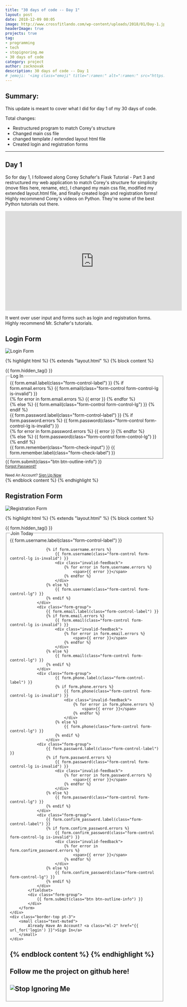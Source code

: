 ```yaml
---
title: "30 days of code -- Day 1"
layout: post
date: 2018-12-09 00:05
image: http://www.crossfitlando.com/wp-content/uploads/2018/01/Day-1.jpg
headerImage: true
projects: true
tag:
- programming
- tech
- stopignoring.me
- 30 days of code
category: project
author: zacknovak
description: 30 days of code -- Day 1
# jemoji: '<img class="emoji" title=":ramen:" alt=":ramen:" src="https://assets.github.com/images/icons/emoji/unicode/1f35c.png" height="20" width="20" align="absmiddle">'
---
```


## Summary:

This update is meant to cover what I did for day 1 of my 30 days of code.

Total changes:

- Restructured program to match Corey's structure 
- Changed main css file
- changed template / extended layout html file
- Created login and registration forms

---

## Day 1

So for day 1, I followed along Corey Schafer's Flask Tutorial - Part 3 and restructured my web application to match Corey's structure for simplicity (move files here, rename, etc), I changed my main css file, modified my extended layout.html file, and finally created login and registration forms! Highly recommend Corey's videos on Python. They're some of the best Python tutorials out there.

<iframe width="560" height="315" src="https://www.youtube.com/embed/UIJKdCIEXUQ" frameborder="0" allow="accelerometer; autoplay; encrypted-media; gyroscope; picture-in-picture" allowfullscreen></iframe>

It went over user input and forms such as login and registration forms. Highly recommend Mr. Schafer's tutorials. 

## Login Form
![Login Form](https://github.com/Novak478/novak478.github.io/blob/master/assets/images/loginform.PNG?raw=true)

{% highlight html %}
{% extends "layout.html" %}
{% block content %}
    <div class="content-section">
        <form method="POST" action="">
            {{ form.hidden_tag() }}
            <fieldset class="form-group">
                <legend class="border-bottom mb-4">Log In</legend>
                <div class="form-group">
                    {{ form.email.label(class="form-control-label") }}
                    {% if form.email.errors %}
                        {{ form.email(class="form-control form-control-lg is-invalid") }}
                        <div class="invalid-feedback">
                            {% for error in form.email.errors %}
                                <span>{{ error }}</span>
                            {% endfor %}
                        </div>
                    {% else %}
                        {{ form.email(class="form-control form-control-lg") }}
                    {% endif %}
                </div>
                <div class="form-group">
                    {{ form.password.label(class="form-control-label") }}
                    {% if form.password.errors %}
                        {{ form.password(class="form-control form-control-lg is-invalid") }}
                        <div class="invalid-feedback">
                            {% for error in form.password.errors %}
                                <span>{{ error }}</span>
                            {% endfor %}
                        </div>
                    {% else %}
                        {{ form.password(class="form-control form-control-lg") }}
                    {% endif %}
                </div>
                <div class="form-check">
                    {{ form.remember(class="form-check-input") }}
                    {{ form.remember.label(class="form-check-label") }}
                </div>
            </fieldset>
            <div class="form-group">
                {{ form.submit(class="btn btn-outline-info") }}
            </div>
            <small class="text-muted ml-2">
                <a href="#">Forgot Password?</a>
            </small>
        </form>
    </div>
    <div class="border-top pt-3">
        <small class="text-muted">
            Need An Account? <a class="ml-2" href="{{ url_for('register') }}">Sign Up Now</a>
        </small>
    </div>
{% endblock content %}
{% endhighlight %}

## Registration Form
![Registration Form](https://github.com/Novak478/novak478.github.io/blob/master/assets/images/registrationform.PNG?raw=true)

{% highlight html %}
{% extends "layout.html" %}
{% block content %}
    <div class="content-section">
        <form method="POST" action="">
            {{ form.hidden_tag() }}
            <fieldset class="form-group">
                <legend class="border-bottom mb-4">Join Today</legend>
                <div class="form-group">
                    {{ form.username.label(class="form-control-label") }}

                    {% if form.username.errors %}
                        {{ form.username(class="form-control form-control-lg is-invalid") }}
                        <div class="invalid-feedback">
                            {% for error in form.username.errors %}
                                <span>{{ error }}</span>
                            {% endfor %}
                        </div>
                    {% else %}
                        {{ form.username(class="form-control form-control-lg") }}
                    {% endif %}
                </div>
                <div class="form-group">
                    {{ form.email.label(class="form-control-label") }}
                    {% if form.email.errors %}
                        {{ form.email(class="form-control form-control-lg is-invalid") }}
                        <div class="invalid-feedback">
                            {% for error in form.email.errors %}
                                <span>{{ error }}</span>
                            {% endfor %}
                        </div>
                    {% else %}
                        {{ form.email(class="form-control form-control-lg") }}
                    {% endif %}
                </div>
                <div class="form-group">
                        {{ form.phone.label(class="form-control-label") }}
                        {% if form.phone.errors %}
                            {{ form.phone(class="form-control form-control-lg is-invalid") }}
                            <div class="invalid-feedback">
                                {% for error in form.phone.errors %}
                                    <span>{{ error }}</span>
                                {% endfor %}
                            </div>
                        {% else %}
                            {{ form.phone(class="form-control form-control-lg") }}
                        {% endif %}
                    </div>
                <div class="form-group">
                    {{ form.password.label(class="form-control-label") }}
                    {% if form.password.errors %}
                        {{ form.password(class="form-control form-control-lg is-invalid") }}
                        <div class="invalid-feedback">
                            {% for error in form.password.errors %}
                                <span>{{ error }}</span>
                            {% endfor %}
                        </div>
                    {% else %}
                        {{ form.password(class="form-control form-control-lg") }}
                    {% endif %}
                </div>
                <div class="form-group">
                    {{ form.confirm_password.label(class="form-control-label") }}
                    {% if form.confirm_password.errors %}
                        {{ form.confirm_password(class="form-control form-control-lg is-invalid") }}
                        <div class="invalid-feedback">
                            {% for error in form.confirm_password.errors %}
                                <span>{{ error }}</span>
                            {% endfor %}
                        </div>
                    {% else %}
                        {{ form.confirm_password(class="form-control form-control-lg") }}
                    {% endif %}
                </div>
            </fieldset>
            <div class="form-group">
                {{ form.submit(class="btn btn-outline-info") }}
            </div>
        </form>
    </div>
    <div class="border-top pt-3">
        <small class="text-muted">
            Already Have An Account? <a class="ml-2" href="{{ url_for('login') }}">Sign In</a>
        </small>
    </div>
{% endblock content %}
{% endhighlight %}
--- 

## Follow me the project on github here!
![Stop Ignoring Me](https://github.com/Novak478/stopignoringme)
---

[1]: http://daringfireball.net/projects/markdown/
[2]: http://www.fileformat.info/info/unicode/char/2163/index.htm
[3]: http://www.markitdown.net/
[4]: http://daringfireball.net/projects/markdown/basics
[5]: http://daringfireball.net/projects/markdown/syntax
[6]: http://kune.fr/wp-content/uploads/2013/10/ghost-blog.jpg
